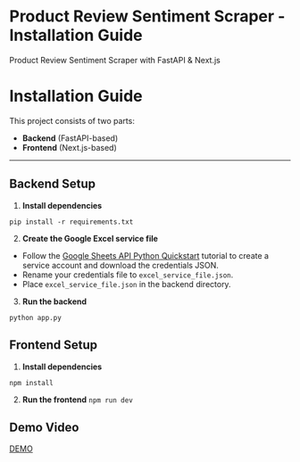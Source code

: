 # Product Review Sentiment Scraper - Installation Guide

Product Review Sentiment Scraper with FastAPI & Next.js


# Installation Guide

This project consists of two parts:
- **Backend** (FastAPI-based)
- **Frontend** (Next.js-based)

---

## Backend Setup

1. **Install dependencies**
   
```pip install -r requirements.txt ```

2. **Create the Google Excel service file**

- Follow the [Google Sheets API Python Quickstart](https://developers.google.com/sheets/api/quickstart/python) tutorial to create a service account and download the credentials JSON.
- Rename your credentials file to `excel_service_file.json`.
- Place `excel_service_file.json` in the backend directory.

3. **Run the backend**

```python app.py ```

## Frontend Setup

1. **Install dependencies**

```npm install ```

2. **Run the frontend**
```npm run dev ```

## Demo Video
[DEMO](https://drive.google.com/file/d/1P0BPTpDO6W6sHZaLdld2vZZEmP1oV89R/view?usp=sharing)
